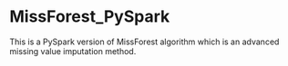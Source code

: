 # MissForest_PySpark
This is a PySpark version of MissForest algorithm which is an advanced missing value imputation method.
